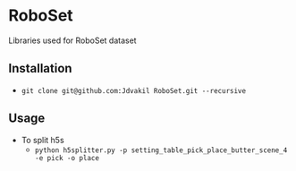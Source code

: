 # RoboSet
Libraries used for RoboSet dataset

## Installation
- ```git clone git@github.com:Jdvakil RoboSet.git --recursive```

## Usage
- To split h5s 
    - ```python h5splitter.py -p setting_table_pick_place_butter_scene_4 -e pick -o place```

